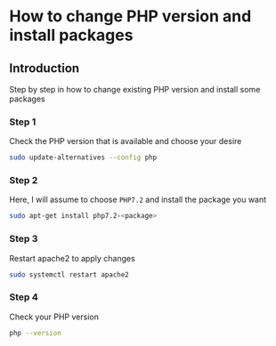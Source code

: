 # How to change PHP version and install packages

## Introduction
Step by step in how to change existing PHP version and install some packages

### Step 1
Check the PHP version that is available and choose your desire
```bash
sudo update-alternatives --config php
```

### Step 2
Here, I will assume to choose `PHP7.2` and install the package you want
```bash
sudo apt-get install php7.2-<package>
```

### Step 3
Restart apache2 to apply changes
```bash
sudo systemctl restart apache2
```

### Step 4
Check your PHP version
```bash
php --version
```
